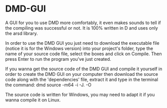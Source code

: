 # DMD-GUI
A GUI for you to use DMD more comfortably, it even makes sounds to tell if the compiling was successful or not. It is 100% written in D and uses only the arsd library.

In order to use the DMD GUI you just need to download the executable file (notice it is for the Windows version) into your project's folder, type the name of your source code file, select the boxes and click on Compile. Then press Enter to run the program you've just created.

If you wanna get the source code of the DMD GUI and compile it yourself in order to create the DMD GUI on your computer then download the source code along with the 'dependencies' file, extract it and type in the terminal the command: dmd source -m64 -i -J. -O

The source code is written for Windows, you may need to adapt it if you wanna compile it on Linux.
